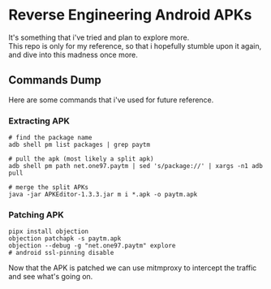 # Reverse Engineering Android APKs

It's something that i've tried and plan to explore more.  
This repo is only for my reference, so that i hopefully stumble upon it again, and dive into this madness once more.

## Commands Dump
Here are some commands that i've used for future reference.

### Extracting APK
```shell
# find the package name
adb shell pm list packages | grep paytm

# pull the apk (most likely a split apk)
adb shell pm path net.one97.paytm | sed 's/package://' | xargs -n1 adb pull

# merge the split APKs
java -jar APKEditor-1.3.3.jar m i *.apk -o paytm.apk

```

### Patching APK
```shell
pipx install objection
objection patchapk -s paytm.apk
objection --debug -g "net.one97.paytm" explore
# android ssl-pinning disable
```

Now that the APK is patched we can use mitmproxy to intercept the traffic and see what's going on.

